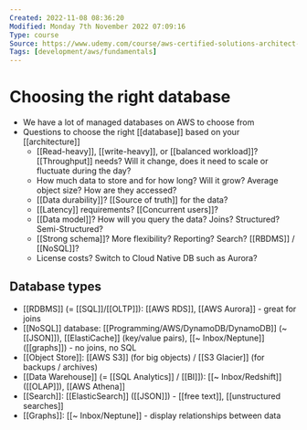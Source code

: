 ```yaml
---
Created: 2022-11-08 08:36:20
Modified: Monday 7th November 2022 07:09:16
Type: course
Source: https://www.udemy.com/course/aws-certified-solutions-architect-associate-saa-c01/?xref=E0Aed11STH4LPUQvCz0GJFABTmM=
Tags: [development/aws/fundamentals]
---
```


# Choosing the right database

- We have a lot of managed databases on AWS to choose from
- Questions to choose the right [[database]] based on your [[architecture]]
    - [[Read-heavy]], [[write-heavy]], or [[balanced workload]]? [[Throughput]] needs? Will it change, does it need to scale or fluctuate during the day?
    - How much data to store and for how long? Will it grow? Average object size? How are they accessed?
    - [[Data durability]]? [[Source of truth]] for the data?
    - [[Latency]] requirements? [[Concurrent users]]?
    - [[Data model]]? How will you query the data? Joins? Structured? Semi-Structured?
    - [[Strong schema]]? More flexibility? Reporting? Search? [[RBDMS]] / [[NoSQL]]?
    - License costs? Switch to Cloud Native DB such as Aurora?

## Database types

- [[RDBMS]] (= [[SQL]]/[[OLTP]]): [[AWS RDS]], [[AWS Aurora]] - great for joins
- [[NoSQL]] database: [[Programming/AWS/DynamoDB/DynamoDB]] (~[[JSON]]), [[ElastiCache]] (key/value pairs), [[~ Inbox/Neptune]] ([[graphs]]) - no joins, no SQL
- [[Object Store]]: [[AWS S3]] (for big objects) / [[S3 Glacier]] (for backups / archives)
- [[Data Warehouse]] (= [[SQL Analytics]] / [[BI]]): [[~ Inbox/Redshift]] ([[OLAP]]), [[AWS Athena]]
- [[Search]]: [[ElasticSearch]] ([[JSON]]) - [[free text]], [[unstructured searches]]
- [[Graphs]]: [[~ Inbox/Neptune]] - display relationships between data

